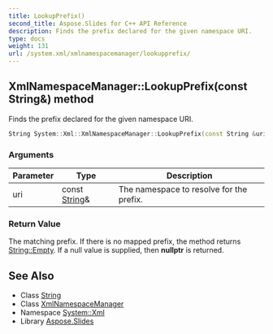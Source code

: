```yaml
---
title: LookupPrefix()
second_title: Aspose.Slides for C++ API Reference
description: Finds the prefix declared for the given namespace URI.
type: docs
weight: 131
url: /system.xml/xmlnamespacemanager/lookupprefix/
---
```

## XmlNamespaceManager::LookupPrefix(const String\&) method


Finds the prefix declared for the given namespace URI.

```cpp
String System::Xml::XmlNamespaceManager::LookupPrefix(const String &uri) override
```


### Arguments

| Parameter | Type | Description |
| --- | --- | --- |
| uri | const [String](../../../system/string/)\& | The namespace to resolve for the prefix. |

### Return Value

The matching prefix. If there is no mapped prefix, the method returns [String::Empty](../../../system/string/empty/). If a null value is supplied, then **nullptr** is returned.

## See Also

* Class [String](../../../system/string/)
* Class [XmlNamespaceManager](../)
* Namespace [System::Xml](../../)
* Library [Aspose.Slides](../../../)